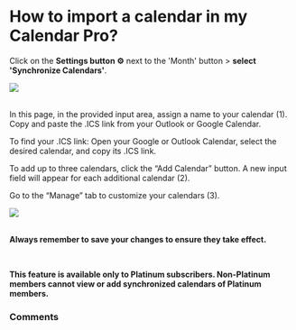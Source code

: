# How to import a calendar in my Calendar Pro?

<p class="no-margin">Click on the <b>Settings button ⚙️</b> next to the 'Month' button &gt; <b>select 'Synchronize Calendars'</b>.</p>
<p class="no-margin"></p>
<div class="intercom-container"><img src="/assets/img/teams-pro/setting_synchro.png"></div>
<br/>

<p class="no-margin">In this page, in the provided input area, assign a name to your calendar (1).
Copy and paste the .ICS link from your Outlook or Google Calendar.</p>

<p class="no-margin">To find your .ICS link: Open your Google or Outlook Calendar, select the desired calendar, and copy its .ICS link.</p>

<p class="no-margin">To add up to three calendars, click the “Add Calendar” button. A new input field will appear for each additional calendar (2).</b></p>
<p class="no-margin">Go to the “Manage” tab to customize your calendars (3).</p>


<div class="intercom-container"><img src="/assets/img/teams-pro/import_synchro.png"></div>
<br/>
<p class="no-margin"><b>Always remember to save your changes to ensure they take effect.</b></p>

<p class="no-margin"></p>
<br/>
<p class="no-margin"><b>This feature is available only to Platinum subscribers.
Non-Platinum members cannot view or add synchronized calendars of Platinum members.</b></p>
<p class="no-margin"></p>

### Comments
<Comments />

